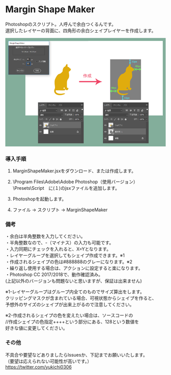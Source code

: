 # Margin Shape Maker
Photoshopのスクリプト。人呼んで余白つくるんです。  
選択したレイヤーの背面に、四角形の余白シェイプレイヤーを作成します。  

![MSMimg01](/MSMimg01.png "参考画像")

### 導入手順

1. MarginShapeMaker.jsxをダウンロード、または作成します。

2. \Program Files\Adobe\Adobe Photoshop（使用バージョン）\Presets\Script　に(１)のjsxファイルを追加します。

3. Photoshopを起動します。

4. ファイル -> スクリプト -> MarginShapeMaker



### 備考
・余白は半角整数を入力してください。  
・半角整数なので、-（マイナス）の入力も可能です。  
・入力同期にチェックを入れると、X=Yとなります。  
・レイヤーグループを選択してもシェイプ作成できます。※1  
・作成されるシェイプの色は#888888のグレーになります。※2  
・繰り返し使用する場合は、アクションに設定すると楽になります。  
・Photoshop CC 2017/2018で、動作確認済み。  
(上記以外のバージョンも問題ないと思いますが、保証は出来ません)


※1-レイヤーグループはグループ内全てのものでサイズ算出をします。  
クリッピングマスクが含まれている場合、可視状態からシェイプを作ると、  
予想外のサイズのシェイプが出来上がるので注意してください。  

※2-作成されるシェイプの色を変えたい場合は、ソースコードの  
//作成シェイプの色指定++++という部分にある、128という数値を  
好きな値に変更してください。

### その他
不具合や要望などありましたらIssuesか、下記までお願いいたします。  
（要望は応えられない可能性が高いです。）  
<https://twitter.com/yukichi0306>
